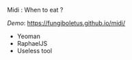 Midi : When to eat ?

*Demo*: https://fungiboletus.github.io/midi/

 * Yeoman
 * RaphaelJS
 * Useless tool
